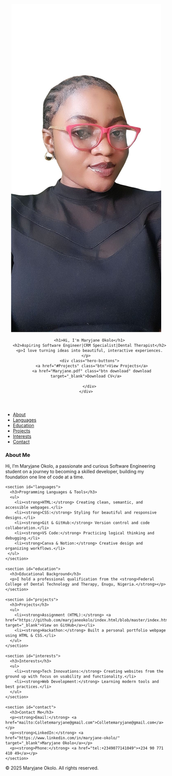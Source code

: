 <!DOCTYPE html>
<html lang="en">
<head>
  <meta charset="UTF-8" />
  <meta name="viewport" content="width=device-width, initial-scale=1.0" />
  <title>Maryjane Okolo|Portfolio</title>
  <link rel="stylesheet" href="styles.css" />
</head>
<body>
  <header class="hero">
    <div class="container">
       <!-- Add your image -->
       <img src="Maryjane.jpg" alt="Maryjane Okolo" class="profile-image" />

       <h1>Hi, I'm Maryjane Okolo</h1>
       <h2>Aspiring Software Engineer|CRM Specialist|Dental Therapist</h2>
       <p>I love turning ideas into beautiful, interactive experiences.</p>
       <div class="hero-buttons">
         <a href="#Projects" class="btn">View Projects</a>
         <a href="Maryjane.pdf" class="btn download" download target="_blank">Download CV</a>

       </div>
    </div>
  </header>

  <nav class="navbar">
    <ul>
      <li><a href="#about">About</a></li>
      <li><a href="#languages">Languages</a></li>
      <li><a href="#education">Education</a></li>
      <li><a href="#projects">Projects</a></li>
      <li><a href="#interests">Interests</a></li>
      <li><a href="#contact">Contact</a></li>
    </ul>
  </nav>

  <main class="content">
    <section id="about">
      <h3>About Me</h3>
      <p>Hi, I’m Maryjane Okolo, a passionate and curious Software Engineering student on a journey to becoming a skilled developer, building my foundation one line of code at a time.</p>
    </section>

    <section id="languages">
      <h3>Programming Languages & Tools</h3>
      <ul>
        <li><strong>HTML:</strong> Creating clean, semantic, and accessible webpages.</li>
        <li><strong>CSS:</strong> Styling for beautiful and responsive designs.</li>
        <li><strong>Git & GitHub:</strong> Version control and code collaboration.</li>
        <li><strong>VS Code:</strong> Practicing logical thinking and debugging.</li>
        <li><strong>Canva & Notion:</strong> Creative design and organizing workflows.</li>
     </ul>
    </section>

    <section id="education">
      <h3>Educational Background</h3>
      <p>I hold a professional qualification from the <strong>Federal College of Dental Technology and Therapy, Enugu, Nigeria.</strong></p>
    </section>

    <section id="projects">
      <h3>Projects</h3>
      <ul>
        <li><strong>Assignment (HTML):</strong> <a href="https://github.com/maryjaneokolo/index.html/blob/master/index.html" target="_blank">View on GitHub</a></li>
        <li><strong>Hackathon:</strong> Built a personal portfolio webpage using HTML & CSS.</li>
      </ul>
    </section>

    <section id="interests">
      <h3>Interests</h3>
      <ul>
        <li><strong>Tech Innovations:</strong> Creating websites from the ground up with focus on usability and functionality.</li>
        <li><strong>Web Development:</strong> Learning modern tools and best practices.</li>
      </ul>
    </section>

    <section id="contact">
      <h3>Contact Me</h3>
      <p><strong>Email:</strong> <a href="mailto:Colletemaryjane@gmail.com">Colletemaryjane@gmail.com</a></p>
      <p><strong>LinkedIn:</strong> <a href="https://www.linkedin.com/in/maryjane-okolo/" target="_blank">Maryjane Okolo</a></p>
      <p><strong>Phone:</strong> <a href="tel:+2349077141049">+234 90 771 410 49</a></p>
    </section>
  </main>

  <footer>
    <p>&copy; 2025 Maryjane Okolo. All rights reserved.</p>
  </footer>
</body>
</html>
